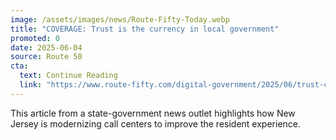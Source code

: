```yaml
---
image: /assets/images/news/Route-Fifty-Today.webp
title: "COVERAGE: Trust is the currency in local government"
promoted: 0
date: 2025-06-04
source: Route 50
cta:
  text: Continue Reading
  link: "https://www.route-fifty.com/digital-government/2025/06/trust-currency-local-government-and-tech-can-help-build-it/405791/?oref=rf-homepage-river"
---
```

This article from a state-government news outlet highlights how New Jersey is modernizing call centers to improve the resident experience.
